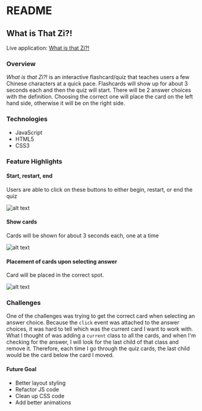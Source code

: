 # README

## What is That Zi?!

Live application: [What is that Zi?!](https://what-is-that-zi.herokuapp.com/)

### Overview
<em>What is that Zi?!</em> is an interactive flashcard/quiz that teaches users a few Chinese characters at a quick pace. Flashcards will show up for about 3 seconds each and then the quiz will start. There will be 2 answer choices with the definition. Choosing the correct one will place the card on the left hand side, otherwise it will be on the right side.

### Technologies
+ JavaScript
+ HTML5
+ CSS3

### Feature Highlights

#### Start, restart, end
Users are able to click on these buttons to either begin, restart, or end the quiz

![alt text](https://github.com/jenn-jenn/what-is-that-zi/blob/master/img/start.png "Start Page")

#### Show cards 
Cards will be shown for about 3 seconds each, one at a time

![alt text](https://github.com/jenn-jenn/what-is-that-zi/blob/master/img/flashcard.png "Show card")

#### Placement of cards upon selecting answer
Card will be placed in the correct spot.

![alt text](https://github.com/jenn-jenn/what-is-that-zi/blob/master/img/placement.png "Placement of card")

### Challenges
One of the challenges was trying to get the correct card when selecting an answer choice. Because the `click` event was attached to the answer choices, it was hard to tell which was the current card I want to work with. What I thought of was adding a `current` class to all the cards, and when I'm checking for the answer, I will look for the last child of that class and remove it. Therefore, each time I go through the quiz cards, the last child would be the card below the card I moved.

#### Future Goal
+ Better layout styling
+ Refactor JS code
+ Clean up CSS code
+ Add better animations